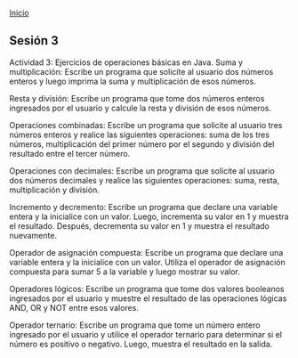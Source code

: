 <!-- No borrar o modificar -->
[Inicio](./index.md)

## Sesión 3 

Actividad 3: Ejercicios de operaciones básicas en Java.
Suma y multiplicación: Escribe un programa que solicite al usuario dos números enteros y luego imprima la suma y multiplicación de esos números.

Resta y división: Escribe un programa que tome dos números enteros ingresados por el usuario y calcule la resta y división de esos números.

Operaciones combinadas: Escribe un programa que solicite al usuario tres números enteros y realice las siguientes operaciones: suma de los tres números, multiplicación del primer número por el segundo y división del resultado entre el tercer número.

Operaciones con decimales: Escribe un programa que solicite al usuario dos números decimales y realice las siguientes operaciones: suma, resta, multiplicación y división.

Incremento y decremento: Escribe un programa que declare una variable entera y la inicialice con un valor. Luego, incrementa su valor en 1 y muestra el resultado. Después, decrementa su valor en 1 y muestra el resultado nuevamente.

Operador de asignación compuesta: Escribe un programa que declare una variable entera y la inicialice con un valor. Utiliza el operador de asignación compuesta para sumar 5 a la variable y luego mostrar su valor.

Operadores lógicos: Escribe un programa que tome dos valores booleanos ingresados por el usuario y muestre el resultado de las operaciones lógicas AND, OR y NOT entre esos valores.

Operador ternario: Escribe un programa que tome un número entero ingresado por el usuario y utilice el operador ternario para determinar si el número es positivo o negativo. Luego, muestra el resultado en la salida.